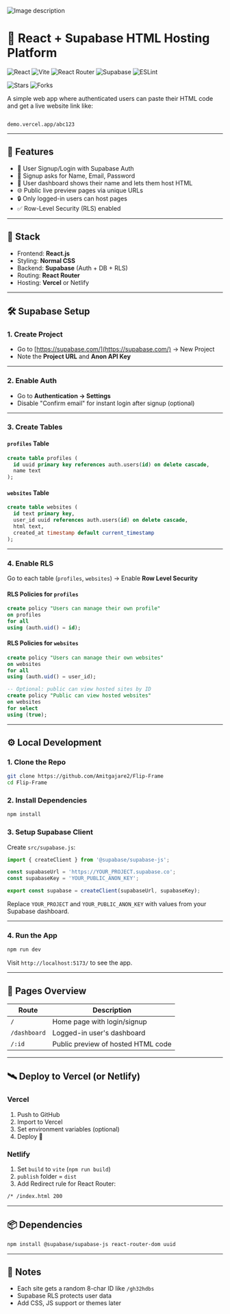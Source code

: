 ![Image description](https://dl.dropbox.com/scl/fi/x3ksrmmrzfndkgq96dmie/screenshot_3x_postspark_2025-08-08_14-20-11.jpeg?rlkey=fg56plb2kmjr9j5q7vzjbm8s4&st=6flk3nhn&dl=0)
# 🧪 React + Supabase HTML Hosting Platform

<!-- Tech stack -->
![React](https://img.shields.io/badge/React-🟦-61DAFB?logo=react&logoColor=white&label=)
![Vite](https://img.shields.io/badge/Vite-646CFF?logo=vite&logoColor=white&label=)
![React Router](https://img.shields.io/badge/React%20Router-CA4245?logo=reactrouter&logoColor=white&label=)
![Supabase](https://img.shields.io/badge/Supabase-3ECF8E?logo=supabase&logoColor=white&label=)
![ESLint](https://img.shields.io/badge/ESLint-4B32C3?logo=eslint&logoColor=white&label=)

![Stars](https://img.shields.io/github/stars/Amitgajare2/Flip-Frame?style=social)
![Forks](https://img.shields.io/github/forks/Amitgajare2/Flip-Frame?style=social)


A simple web app where authenticated users can paste their HTML code and get a live website link like:

```

demo.vercel.app/abc123

````

---

## 🚀 Features

- 🔐 User Signup/Login with Supabase Auth
- 🙋 Signup asks for Name, Email, Password
- 🧾 User dashboard shows their name and lets them host HTML
- 🌐 Public live preview pages via unique URLs
- 🔒 Only logged-in users can host pages
- ✅ Row-Level Security (RLS) enabled

---

## 🧩 Stack

- Frontend: **React.js**
- Styling: **Normal CSS**
- Backend: **Supabase** (Auth + DB + RLS)
- Routing: **React Router**
- Hosting: **Vercel** or Netlify

---

## 🛠 Supabase Setup

### 1. Create Project

- Go to [https://supabase.com/](https://supabase.com/) → New Project
- Note the **Project URL** and **Anon API Key**

---

### 2. Enable Auth

- Go to **Authentication → Settings**
- Disable "Confirm email" for instant login after signup (optional)

---

### 3. Create Tables

#### `profiles` Table

```sql
create table profiles (
  id uuid primary key references auth.users(id) on delete cascade,
  name text
);
````

#### `websites` Table

```sql
create table websites (
  id text primary key,
  user_id uuid references auth.users(id) on delete cascade,
  html text,
  created_at timestamp default current_timestamp
);
```

---

### 4. Enable RLS

Go to each table (`profiles`, `websites`) → Enable **Row Level Security**

#### RLS Policies for `profiles`

```sql
create policy "Users can manage their own profile"
on profiles
for all
using (auth.uid() = id);
```

#### RLS Policies for `websites`

```sql
create policy "Users can manage their own websites"
on websites
for all
using (auth.uid() = user_id);

-- Optional: public can view hosted sites by ID
create policy "Public can view hosted websites"
on websites
for select
using (true);
```

---

## ⚙️ Local Development

### 1. Clone the Repo

```bash
git clone https://github.com/Amitgajare2/Flip-Frame
cd Flip-Frame
```

### 2. Install Dependencies

```bash
npm install
```

### 3. Setup Supabase Client

Create `src/supabase.js`:

```js
import { createClient } from '@supabase/supabase-js';

const supabaseUrl = 'https://YOUR_PROJECT.supabase.co';
const supabaseKey = 'YOUR_PUBLIC_ANON_KEY';

export const supabase = createClient(supabaseUrl, supabaseKey);
```

Replace `YOUR_PROJECT` and `YOUR_PUBLIC_ANON_KEY` with values from your Supabase dashboard.

---

### 4. Run the App

```bash
npm run dev
```

Visit `http://localhost:5173/` to see the app.

---

## 🧪 Pages Overview

| Route        | Description                        |
| ------------ | ---------------------------------- |
| `/`          | Home page with login/signup        |
| `/dashboard` | Logged-in user's dashboard         |
| `/:id`       | Public preview of hosted HTML code |

---

## 🛰 Deploy to Vercel (or Netlify)

### Vercel

1. Push to GitHub
2. Import to Vercel
3. Set environment variables (optional)
4. Deploy 🎉

### Netlify

1. Set `build` to `vite` (`npm run build`)
2. `publish` folder = `dist`
3. Add Redirect rule for React Router:

```txt
/* /index.html 200
```

---

## 📦 Dependencies

```bash
npm install @supabase/supabase-js react-router-dom uuid
```

---

## 📌 Notes

* Each site gets a random 8-char ID like `/gh32hdbs`
* Supabase RLS protects user data
* Add CSS, JS support or themes later





